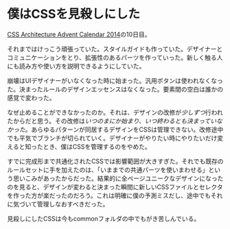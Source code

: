 # 僕はCSSを見殺しにした

[CSS Architecture Advent Calendar 2014](http://www.adventar.org/calendars/337)の10日目。

それまではけっこう頑張っていた。スタイルガイドも作っていた。デザイナーとコミュニケーションをとり、拡張性のあるパーツを作っていった。新しく触る人にも読み方や使い方を説明できるようにしていた。

崩壊はUIデザイナーがいなくなった時に始まった。汎用ボタンは使われなくなった。決まったルールのデザインエッセンスはなくなった。要素間の空白は誰かの感覚で変わった。

なぜ止めることができなかったのか。それは、デザインの改修が*少しずつ*行われたからだと思う。その改修は*いつのまにか始まり、いつ終わるとも決まっていなかった*。あらゆるパターンが同居するデザインをCSSは管理できない。改修途中でも平気でブランチが切られていく。デザイナーがやりたい時にやりたいだけ変えると知ったとき、僕はCSSを管理するのをやめた。

すでに完成形まで共通化されたCSSでは影響範囲が大きすぎた。それでも既存のルールセットに手を加えたのは、「いままでの共通パーツを使いまわせる」という思いこみがあったからだった。結果的に全ページユニークなデザインになったのを見ると、デザインが変わると決まった瞬間に新しいCSSファイルとセレクタを作った方が楽だったのだろう。これは明確に僕の予測ミスだし、途中でもそれに気づいて管理しなおすべきだった。

見殺しにしたCSSは今もcommonフォルダの中でもがき苦しんでいる。
